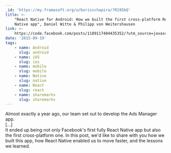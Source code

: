 ```yaml
---
_id: 'https://my.framasoft.org/u/borisschapira/?R195bQ'
title: >-
    "React Native for Android: How we built the first cross-platform React
    Native app", Daniel Witte & Philipp von Weitershausen
link: >-
    https://code.facebook.com/posts/1189117404435352/?utm_source=javascriptweekly&utm_medium=email
date: '2015-09-19'
tags:
    - name: Android
      slug: android
    - name: iOS
      slug: ios
    - name: mobile
      slug: mobile
    - name: Native
      slug: native
    - name: React
      slug: react
    - name: sharemarks
      slug: sharemarks
---
```


<div class="markdown"><p>Almost exactly a year ago, our team set out to develop the Ads Manager app.<br />
[...]<br />
It ended up being not only Facebook's first fully React Native app but also the first cross-platform one. In this post, we'd like to share with you how we built this app, how React Native enabled us to move faster, and the lessons we learned.
</p></div>
